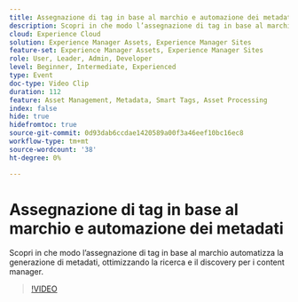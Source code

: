 ```yaml
---
title: Assegnazione di tag in base al marchio e automazione dei metadati
description: Scopri in che modo l’assegnazione di tag in base al marchio automatizza la generazione di metadati, ottimizzando la ricerca e il discovery per i content manager.
cloud: Experience Cloud
solution: Experience Manager Assets, Experience Manager Sites
feature-set: Experience Manager Assets, Experience Manager Sites
role: User, Leader, Admin, Developer
level: Beginner, Intermediate, Experienced
type: Event
doc-type: Video Clip
duration: 112
feature: Asset Management, Metadata, Smart Tags, Asset Processing
index: false
hide: true
hidefromtoc: true
source-git-commit: 0d93dab6ccdae1420589a00f3a46eef10bc16ec8
workflow-type: tm+mt
source-wordcount: '38'
ht-degree: 0%

---
```



# Assegnazione di tag in base al marchio e automazione dei metadati

Scopri in che modo l’assegnazione di tag in base al marchio automatizza la generazione di metadati, ottimizzando la ricerca e il discovery per i content manager.

>[!VIDEO](https://video.tv.adobe.com/v/3459244/?learn=on&enablevpops)

